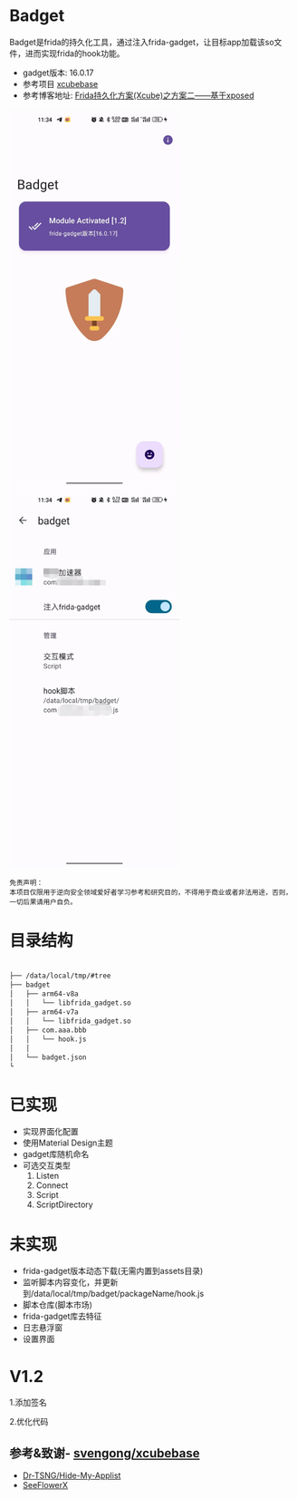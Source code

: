 # Badget

Badget是frida的持久化工具，通过注入frida-gadget，让目标app加载该so文件，进而实现frida的hook功能。

- gadget版本: 16.0.17
- 参考项目  [xcubebase](https://github.com/svengong/xcubebase)
- 参考博客地址: [Frida持久化方案(Xcube)之方案二——基于xposed](https://bbs.kanxue.com/thread-266784.htm)

<div>
<img src="https://github.com/poorld/badget/blob/main/show_1.jpg" width="300">&nbsp;&nbsp;
<img src="https://github.com/poorld/badget/blob/main/show_2.jpg" width="300">
</div>


```
免责声明：
本项目仅限用于逆向安全领域爱好者学习参考和研究目的，不得用于商业或者非法用途，否则，一切后果请用户自负。
```


# 目录结构
```tree

├── /data/local/tmp/#tree
├── badget
│   ├── arm64-v8a
│   │   └── libfrida_gadget.so
│   ├── arm64-v7a
│   │   └── libfrida_gadget.so
│   ├── com.aaa.bbb
│   │   └── hook.js
│   │
│   └── badget.json
└
```


# 已实现
- 实现界面化配置
- 使用Material Design主题
- gadget库随机命名
- 可选交互类型
  1. Listen
  2. Connect
  3. Script
  4. ScriptDirectory


# 未实现
- frida-gadget版本动态下载(无需内置到assets目录)
- 监听脚本内容变化，并更新到/data/local/tmp/badget/packageName/hook.js
- 脚本仓库(脚本市场)
- frida-gadget库去特征
- 日志悬浮窗
- 设置界面


# V1.2
1.添加签名

2.优化代码


## 参考&致谢- [svengong/xcubebase](https://github.com/svengong/xcubebase)
- [Dr-TSNG/Hide-My-Applist](https://github.com/Dr-TSNG/Hide-My-Applist)
- [SeeFlowerX](https://github.com/SeeFlowerX)


